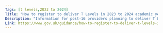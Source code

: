 ```yaml
---
Tags: [t levels,2023 to 2024]
Title: "How to register to deliver T Levels in 2023 to 2024 academic year"
Description: "Information for post-16 providers planning to deliver T Levels from the 2023 to 2024 academic year."
Link: https://www.gov.uk/guidance/how-to-register-to-deliver-t-levels-in-2023-to-2024-academic-year
---
```


